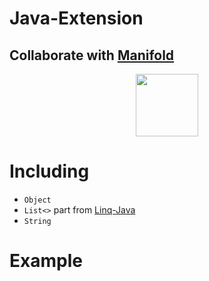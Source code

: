 # Java-Extension


## Collaborate with [Manifold](http://manifold.systems/)

<div align=center>
    <img height=100 src="http://manifold.systems/images/logo_white_64px.png"/>
</div>

# Including
+ `Object`
+ `List<>`  part from [Linq-Java](https://github.com/feast107/Linq-java)
+ `String`

# Example

